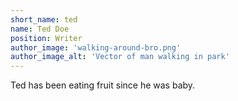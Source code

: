 ```yaml
---
short_name: ted
name: Ted Doe
position: Writer
author_image: 'walking-around-bro.png'
author_image_alt: 'Vector of man walking in park'
---
```

Ted has been eating fruit since he was baby.